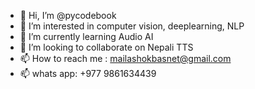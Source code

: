 - 👋 Hi, I’m @pycodebook
- 👀 I’m interested in computer vision, deeplearning, NLP
- 🌱 I’m currently learning Audio AI
- 💞️ I’m looking to collaborate on Nepali TTS
- 📫 How to reach me : mailashokbasnet@gmail.com
- 📫 whats app: +977 9861634439

<!---
pycodebook/pycodebook is a ✨ special ✨ repository because its `README.md` (this file) appears on your GitHub profile.
You can click the Preview link to take a look at your changes.
--->
